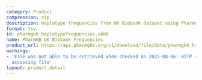 ```yaml
---
category: Product
compression: zip
description: Haplotype frequencies from UK Biobank dataset using PharmCAT
format: tsv
id: pharmgkb.haplotypefrequencies.ukbb
name: PharmKB UK Biobank Frequencies
product_url: https://api.pharmgkb.org/v1/download/file/data/pharmgkb_haplotype_frequencies_UKBB.zip
warnings:
- 'File was not able to be retrieved when checked on 2025-08-06: HTTP 429 error when
  accessing file'
layout: product_detail
---
```

